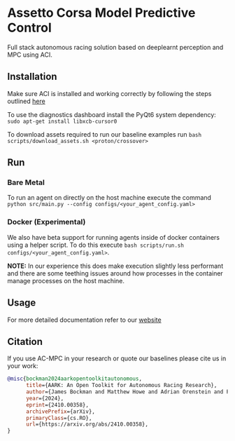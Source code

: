 # Assetto Corsa Model Predictive Control
Full stack autonomous racing solution based on deeplearnt perception and MPC using ACI.

## Installation
Make sure ACI is installed and working correctly by following the steps outlined [here](https://github.com/Adelaide-Autonomous-Racing-Kit/ac-interface?tab=readme-ov-file#installation)

To use the diagnostics dashboard install the PyQt6 system dependency: `sudo apt-get install libxcb-cursor0`

To download assets required to run our baseline examples run `bash scripts/download_assets.sh <proton/crossover>`

## Run
### Bare Metal
To run an agent on directly on the host machine execute the command `python src/main.py --config configs/<your_agent_config.yaml>`

### Docker (Experimental)
We also have beta support for running agents inside of docker containers using a helper script.
To do this execute `bash scripts/run.sh configs/<your_agent_config.yaml>`.

**NOTE:** In our experience this does make execution slightly less performant and there are some teething issues around how processes in the container manage processes on the host machine.


## Usage
For more detailed documentation refer to our [website](https://adelaideautonomous.racing/docs-acmpc/)

## Citation
If you use AC-MPC in your research or quote our baselines please cite us in your work:
```BibTeX
@misc{bockman2024aarkopentoolkitautonomous,
      title={AARK: An Open Toolkit for Autonomous Racing Research}, 
      author={James Bockman and Matthew Howe and Adrian Orenstein and Feras Dayoub},
      year={2024},
      eprint={2410.00358},
      archivePrefix={arXiv},
      primaryClass={cs.RO},
      url={https://arxiv.org/abs/2410.00358}, 
}
```
